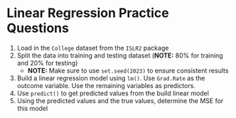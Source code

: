 # Linear Regression Practice Questions

1. Load in the `College` dataset from the `ISLR2` package
2. Split the data into training and testing dataset (**NOTE:** 80% for training and 20% for testing)
    * **NOTE:** Make sure to use `set.seed(2023)` to ensure consistent results
3. Build a linear regression model using `lm()`. Use `Grad.Rate` as the outcome variable. Use the remaining variables as predictors.
4. Use `predict()` to get predicted values from the build linear model
5. Using the predicted values and the true values, determine the MSE for this model
